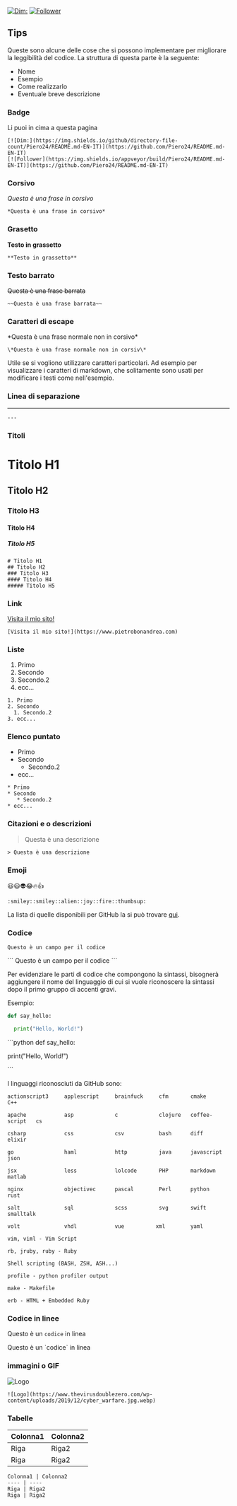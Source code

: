 [![Dim:](https://img.shields.io/github/directory-file-count/Piero24/README.md-EN-IT)](https://github.com/Piero24/README.md-EN-IT)
[![Follower](https://img.shields.io/appveyor/build/Piero24/README.md-EN-IT)](https://github.com/Piero24/README.md-EN-IT)

## Tips
Queste sono alcune delle cose che si possono implementare per migliorare la leggibilità del codice.
La struttura di questa parte è la seguente:

- Nome
- Esempio
- Come realizzarlo
- Eventuale breve descrizione

### Badge

Li puoi in cima a questa pagina

```
[![Dim:](https://img.shields.io/github/directory-file-count/Piero24/README.md-EN-IT)](https://github.com/Piero24/README.md-EN-IT)
[![Follower](https://img.shields.io/appveyor/build/Piero24/README.md-EN-IT)](https://github.com/Piero24/README.md-EN-IT)
```

### Corsivo

*Questa è una frase in corsivo*

```
*Questa è una frase in corsivo*
```

### Grasetto

**Testo in grassetto**

```
**Testo in grassetto**
```

### Testo barrato

~~Questa è una frase barrata~~

```
~~Questa è una frase barrata~~
```

### Caratteri di escape

\*Questa è una frase normale non in corsivo\*

```
\*Questa è una frase normale non in corsiv\*
```

Utile se si vogliono utilizzare caratteri particolari.
Ad esempio per visualizzare i caratteri di markdown, che solitamente sono usati
per modificare i testi come nell'esempio.

### Linea di separazione

---

```
---
```

### Titoli

# Titolo H1
## Titolo H2
### Titolo H3
#### Titolo H4
##### Titolo H5


```
# Titolo H1
## Titolo H2
### Titolo H3
#### Titolo H4
##### Titolo H5
```

### Link

[Visita il mio sito!](https://www.pietrobonandrea.com)

```
[Visita il mio sito!](https://www.pietrobonandrea.com)
```

### Liste

1. Primo
2. Secondo
  1. Secondo.2
3. ecc...

```
1. Primo
2. Secondo
  1. Secondo.2
3. ecc...
```

### Elenco puntato

* Primo
* Secondo
  * Secondo.2
* ecc...

```
* Primo
* Secondo
   * Secondo.2
* ecc...
```

### Citazioni e o descrizioni

> Questa è una descrizione

```
> Questa è una descrizione
```

### Emoji

:smiley::smiley::alien::joy::fire::thumbsup:

```
:smiley::smiley::alien::joy::fire::thumbsup:
```

La lista di quelle disponibili per GitHub
la si può trovare [qui](https://www.webfx.com/tools/emoji-cheat-sheet/).

### Codice

```
Questo è un campo per il codice
```


\`\`\`
Questo è un campo per il codice
\`\`\`


Per evidenziare le parti di codice che compongono la sintassi, bisognerà
aggiungere il nome del linguaggio di cui si vuole riconoscere la sintassi
dopo il primo gruppo di accenti gravi.

Esempio:

```python
def say_hello:

  print("Hello, World!")

```


\`\`\`python
def say_hello:

  print("Hello, World!")

\`\`\`

I linguaggi riconosciuti da GitHub sono:

```
actionscript3     applescript     brainfuck     cfm       cmake           C++

apache            asp             c             clojure   coffee-script   cs

csharp            css             csv           bash      diff            elixir

go                haml            http          java      javascript      json

jsx               less            lolcode       PHP       markdown        matlab

nginx             objectivec      pascal        Perl      python          rust

salt              sql             scss          svg       swift           smalltalk

volt              vhdl            vue          xml        yaml

vim, viml - Vim Script

rb, jruby, ruby - Ruby

Shell scripting (BASH, ZSH, ASH...)

profile - python profiler output

make - Makefile

erb - HTML + Embedded Ruby
```

### Codice in linee

Questo è un `codice` in linea

Questo è un \`codice\` in linea

### immagini o GIF

![Logo](https://www.thevirusdoublezero.com/wp-content/uploads/2019/12/cyber_warfare.jpg.webp)

```
![Logo](https://www.thevirusdoublezero.com/wp-content/uploads/2019/12/cyber_warfare.jpg.webp)
```

### Tabelle

Colonna1 | Colonna2
---- | ----
Riga | Riga2
Riga | Riga2

```
Colonna1 | Colonna2
---- | ----
Riga | Riga2
Riga | Riga2
```
